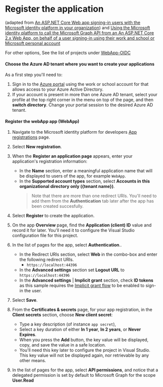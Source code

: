 # Register the application

(adapted from [An ASP.NET Core Web app signing-in users with the Microsoft identity platform in your organization](https://github.com/Azure-Samples/active-directory-aspnetcore-webapp-openidconnect-v2/tree/master/1-WebApp-OIDC/1-1-MyOrg))
and [Using the Microsoft identity platform to call the Microsoft Graph API from an An ASP.NET Core 2.x Web App, on behalf of a user signing-in using their work and school or Microsoft personal account](https://github.com/Azure-Samples/active-directory-aspnetcore-webapp-openidconnect-v2/tree/master/2-WebApp-graph-user/2-1-Call-MSGraph)

For other options, See the list of projects under [WebApp-OIDC](https://github.com/Azure-Samples/active-directory-aspnetcore-webapp-openidconnect-v2/tree/master/1-WebApp-OIDC)

#### Choose the Azure AD tenant where you want to create your applications

As a first step you'll need to:

1. Sign in to the [Azure portal](https://portal.azure.com) using the work or school account for that allows access to your Azure Active Directory.
1. If your account is present in more than one Azure AD tenant, select your profile at the top right corner in the menu on top of the page, and then **switch directory**.
   Change your portal session to the desired Azure AD tenant.

#### Register the webApp app (WebApp)

1. Navigate to the Microsoft identity platform for developers [App registrations](https://go.microsoft.com/fwlink/?linkid=2083908) page.
1. Select **New registration**.
1. When the **Register an application page** appears, enter your application's registration information:
   - In the **Name** section, enter a meaningful application name that will be displayed to users of the app, for example `WebApp`.
   - In the **Supported account types** section, select **Accounts in this organizational directory only ({tenant name})**.
     > Note that there are more than one redirect URIs. You'll need to add them from the **Authentication** tab later after the app has been created succesfully.
1. Select **Register** to create the application.
1. On the app **Overview** page, find the **Application (client) ID** value and record it for later. You'll need it to configure the Visual Studio configuration file for this project.
1. In the list of pages for the app, select **Authentication**..
   - In the Redirect URIs section, select **Web** in the combo-box and enter the following redirect URIs.
       - `https://localhost:44396`
   - In the **Advanced settings** section set **Logout URL** to `https://localhost:44396`
   - In the **Advanced settings** | **Implicit grant** section, check **ID tokens** as this sample requires
     the [Implicit grant flow](https://docs.microsoft.com/azure/active-directory/develop/v2-oauth2-implicit-grant-flow) to be enabled to
     sign-in the user.
1. Select **Save**.

1. From the **Certificates & secrets** page, for your app registration, in the **Client secrets** section, choose **New client secret**:

   - Type a key description (of instance `app secret`),
   - Select a key duration of either **In 1 year**, **In 2 years**, or **Never Expires**.
   - When you press the **Add** button, the key value will be displayed, copy, and save the value in a safe location.
   - You'll need this key later to configure the project in Visual Studio. This key value will not be displayed again, nor retrievable by any other means.
1. In the list of pages for the app, select **API permissions**, and notice that a delegated permission is set by default to Microsoft Graph for the scope **User.Read**

